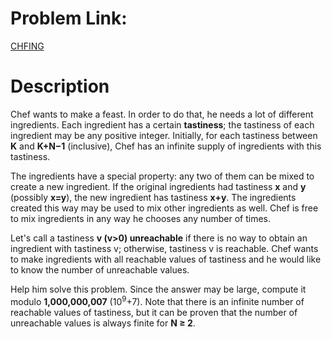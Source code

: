# Problem Link:
[CHFING](https://www.codechef.com/JUNE19B/problems/CHFING/)

# Description
Chef wants to make a feast. In order to do that, he needs a lot of different ingredients. Each ingredient has a certain **tastiness**; the tastiness of each ingredient may be any positive integer.
Initially, for each tastiness between **K** and **K+N−1** (inclusive), Chef has an infinite supply of ingredients with this tastiness.

The ingredients have a special property: any two of them can be mixed to create a new ingredient. If the original ingredients had tastiness **x** and **y** (possibly **x=y**), the new ingredient has tastiness **x+y**.
The ingredients created this way may be used to mix other ingredients as well. Chef is free to mix ingredients in any way he chooses any number of times.

Let's call a tastiness **v (v>0) unreachable** if there is no way to obtain an ingredient with tastiness v; otherwise, tastiness v is reachable. Chef wants to make ingredients with all reachable values of tastiness and he would like to know the number of unreachable values.

Help him solve this problem. Since the answer may be large, compute it modulo **1,000,000,007** (10<sup>9</sup>+7).
Note that there is an infinite number of reachable values of tastiness, but it can be proven that the number of unreachable values is always finite for **N ≥ 2**.
